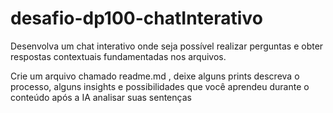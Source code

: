 # desafio-dp100-chatInterativo
Desenvolva um chat interativo onde seja possível realizar perguntas e obter respostas contextuais fundamentadas nos arquivos.


Crie um arquivo chamado readme.md , deixe alguns prints descreva o processo, alguns insights e possibilidades que você aprendeu durante o conteúdo após a IA analisar suas sentenças
